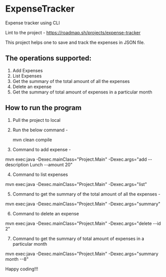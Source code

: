 # ExpenseTracker
Expense tracker using CLI

Lint to the project - https://roadmap.sh/projects/expense-tracker

This project helps one to save and track the expenses in JSON file.

## The operations supported:

1. Add Expenses
2. List Expenses
3. Get the summary of the total amount of all the expenses
4. Delete an expense
5. Get the summary of total amount of expenses in a particular month

## How to run the program

1. Pull the project to local
2. Run the below command -

   mvn clean compile
3. Command to add expense - 

mvn exec:java -Dexec.mainClass="Project.Main" -Dexec.args="add --description Lunch --amount 20"

4. Command to list expenses

mvn exec:java -Dexec.mainClass="Project.Main" -Dexec.args="list"

5. Command to get the summary of the total amount of all the expenses - 


mvn exec:java -Dexec.mainClass="Project.Main" -Dexec.args="summary"

6. Command to delete an expense

mvn exec:java -Dexec.mainClass="Project.Main" -Dexec.args="delete --id 2"

7. Command to get the summary of total amount of expenses in a particular month

mvn exec:java -Dexec.mainClass="Project.Main" -Dexec.args="summary month --8"

Happy coding!!!



